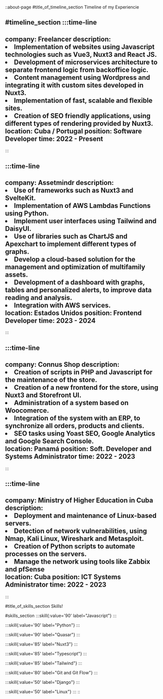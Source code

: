 ::about-page
#title_of_timeline_section
Timeline of my Experiencie

#timeline_section
  :::time-line
  ---
  company: Freelancer
  description: <li>Implementation of websites using Javascript technologies such
    as Vue3, Nuxt3 and React JS.</li><li>Development of microservices architecture
    to separate frontend logic from backoffice logic.</li><li>Content management
    using Wordpress and integrating it with custom sites developed in
    Nuxt3.</li><li>Implementation of fast, scalable and flexible
    sites.</li><li>Creation of SEO friendly applications, using different types of
    rendering provided by Nuxt3.</li>
  location: Cuba / Portugal
  position: Software Developer
  time: 2022 - Present
  ---
  :::

  :::time-line
  ---
  company: Assetmindr
  description: <li>Use of frameworks such as Nuxt3 and
    SvelteKit.</li><li>Implementation of AWS Lambdas Functions using
    Python.</li><li>Implement user interfaces using Tailwind and DaisyUI.</li><li>
    Use of libraries such as ChartJS and Apexchart to implement different types of
    graphs. </li><li>Develop a cloud-based solution for the management and
    optimization of multifamily assets.</li><li>Development of a dashboard with
    graphs, tables and personalized alerts, to improve data reading and
    analysis.</li><li>Integration with AWS services.</li>
  location: Estados Unidos
  position: Frontend Developer
  time: 2023 - 2024
  ---
  :::

  :::time-line
  ---
  company: Connus Shop
  description: <li>Creation of scripts in PHP and Javascript for the maintenance
    of the store.</li><li>Creation of a new frontend for the store, using Nuxt3
    and Storefront UI.</li><li>Administration of a system based on
    Woocomerce.</li><li>Integration of the system with an ERP, to synchronize all
    orders, products and clients.</li><li>SEO tasks using Yoast SEO, Google
    Analytics and Google Search Console.</li>
  location: Panamá
  position: Soft. Developer and Systems Administrator
  time: 2022 - 2023
  ---
  :::

  :::time-line
  ---
  company: Ministry of Higher Education in Cuba
  description: <li>Deployment and maintenance of Linux-based
    servers.</li><li>Detection of network vulnerabilities, using Nmap, Kali Linux,
    Wireshark and Metasploit.</li><li>Creation of Python scripts to automate
    processes on the servers.</li><li>Manage the network using tools like Zabbix
    and pfSense</li>
  location: Cuba
  position: ICT Systems Administrator
  time: 2022 - 2023
  ---
  :::

#title_of_skills_section
Skills!

#skills_section
  :::skill{:value='90' label="Javascript"}
  :::

  :::skill{:value='90' label="Python"}
  :::

  :::skill{:value='90' label="Quasar"}
  :::

  :::skill{:value='85' label="Nuxt3"}
  :::

  :::skill{:value='85' label="Typescript"}
  :::

  :::skill{:value='85' label="Tailwind"}
  :::

  :::skill{:value='80' label="Git and Git Flow"}
  :::

  :::skill{:value='50' label="Django"}
  :::

  :::skill{:value='50' label="Linux"}
  :::
::
